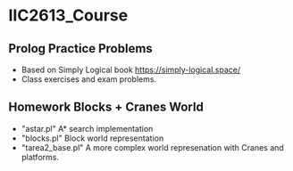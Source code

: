 # IIC2613_Course

## Prolog Practice Problems
-   Based on Simply Logical book https://simply-logical.space/
-   Class exercises and exam problems.

## Homework Blocks + Cranes World
-   "astar.pl" A* search implementation
-   "blocks.pl" Block world representation
-   "tarea2_base.pl" A more complex world represenation with Cranes and platforms.